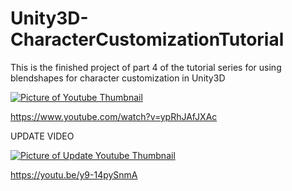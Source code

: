# Unity3D-CharacterCustomizationTutorial
This is the finished project of part 4 of the tutorial series for using blendshapes for character customization in Unity3D


[![Picture of Youtube Thumbnail](https://img.youtube.com/vi/ypRhJAfJXAc/0.jpg)](https://www.youtube.com/watch?v=ypRhJAfJXAc)

https://www.youtube.com/watch?v=ypRhJAfJXAc

UPDATE VIDEO

[![Picture of Update Youtube Thumbnail](https://img.youtube.com/vi/y9-14pySnmA/0.jpg)](https://www.youtube.com/watch?v=y9-14pySnmA)

https://youtu.be/y9-14pySnmA
